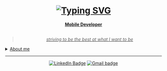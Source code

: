 <h1 align="center"> <a href="https://git.io/typing-svg"><img src="https://readme-typing-svg.herokuapp.com?font=Fira+Code&pause=1000&color=3AF72E&center=true&width=435&lines=%3C+Hello!+I+am+Fl%C3%A1via+Rodrigues+%2F%3E+;%3C+Welcome+to+my+Github++profile+%2F%3E" alt="Typing SVG" /> </h1>


<div align="center">
  <b> Mobile Developer </b>
<br>
<br>
  <!-- skills and languages -->
  
  <blockquote>
    <p><i>
        striving to be the best at what I want to be
    </i></p>
</blockquote>
</div>

<div align="center">
  
   
</div>

<details closed>
<summary>About me</summary>
  
  ---

I love venturing into new learning, so every day I want to discover something new in the mobile universe. I am an advocate of open source projects, passionate about technology of all kinds and passionate about my ongoing studies.

In the mobile universe, I develop for **Mobile** with solid knowledge in **Kotlin** and **Java** because I love the performance of native development. Still, in the future, I will try out the universe of **React Native** as hybrid languages.

Creativity is something I love to explore and to expand that a bit further, I learn about **JavaScript** and its offshoots.
Soon I want to put here all my lovely projects and my ideas.
There are many skills that I want to show and teach…
  

</details>

---

<div align="center">
 
<!-- contacts -->
[![LinkedIn Badge](https://img.shields.io/badge/linkedin-blue?logo=linkedin&style=for-the-badge&logoColor=white)](https://linkedin.com/in/flaviaDev)
[![Gmail badge](https://img.shields.io/badge/gmail-orange?logo=gmail&style=for-the-badge&logoColor=white)](mailto:flaviota.dev@gmail.com)
  
  </div>

